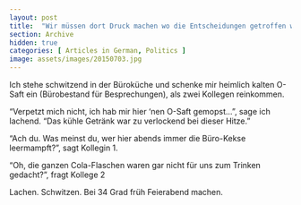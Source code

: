 ```yaml
---
layout: post
title:  "Wir müssen dort Druck machen wo die Entscheidungen getroffen werden"
section: Archive
hidden: true
categories: [ Articles in German, Politics ]
image: assets/images/20150703.jpg
---
```


Ich stehe schwitzend in der Büroküche und schenke mir heimlich kalten O-Saft ein (Bürobestand für Besprechungen), als zwei Kollegen reinkommen.

“Verpetzt mich nicht, ich hab mir hier ‘nen O-Saft gemopst…”, sage ich lachend. “Das kühle Getränk war zu verlockend bei dieser Hitze.”

“Ach du. Was meinst du, wer hier abends immer die Büro-Kekse leermampft?”, sagt Kollegin 1.

“Oh, die ganzen Cola-Flaschen waren gar nicht für uns zum Trinken gedacht?”, fragt Kollege 2

Lachen. Schwitzen. Bei 34 Grad früh Feierabend machen.


